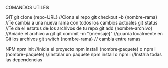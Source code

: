 
COMANDOS UTILES

GIT
git clone {repo-URL} //Clona el repo
git checkout -b {nombre-rama} //Te cambia a una nueva rama con todos los cambios actuales
git status //Te da el estatus de los archivos de tu repo
git add {nombre-archivo} //Aniade el archivo a git
git commit -m "{mensaje}" //guarda localmente en Git los archivos
git switch {nombre-rama} // cambia entre ramas

NPM
npm init //Inicia el proyecto
npm install {nombre-paquete} o npm i {nombre-paquete} //Instalar un paquete
npm install o npm i //Instala todas las dependencias